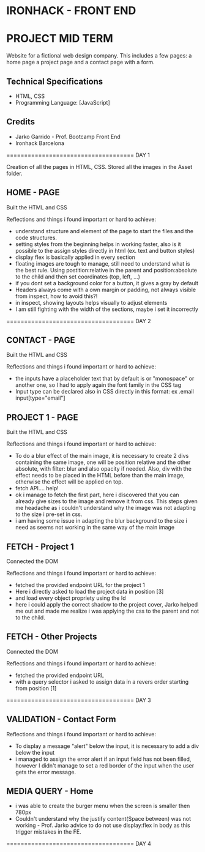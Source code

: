 # IRONHACK - FRONT END

# PROJECT MID TERM

Website for a fictional web design company. This includes a few pages:
a home page
a project page and
a contact page with a form.

## Technical Specifications
- HTML, CSS
- Programming Language: [JavaScript]

## Credits
- Jarko Garrido - Prof. Bootcamp Front End
- Ironhack Barcelona


====================================
DAY 1

Creation of all the pages in HTML, CSS.
Stored all the images in the Asset folder.

## HOME - PAGE
Built the HTML and CSS

Reflections and things i found important or hard to achieve:

- understand structure and element of the page to start the files and the code structures.
- setting styles from the beginning helps in working faster, also is it possible to the assign styles directly in html (ex. text and button styles)
- display flex is basically applied in every section
- floating images are tough to manage, still need to understand what is the best rule.
Using postition:relative in the parent and position:absolute to the child and then set coordinates (top, left, ...)
- if you dont set a background color for a button, it gives a gray by default
- Headers always come with a own margin or padding, not always visible from inspect, how to avoid this?!
- in inspect, showing layouts helps visually to adjust elements
- I am still fighting with the width of the sections, maybe i set it incorrectly


====================================
DAY 2

## CONTACT - PAGE
Built the HTML and CSS

Reflections and things i found important or hard to achieve:

- the inputs have a placeholder text that by default is or "monospace" or another one, so I had to apply again the font family in the CSS tag
- Input type can be declared also in CSS directly in this format: ex .email input[type="email"]


## PROJECT 1 - PAGE
Built the HTML and CSS

Reflections and things i found important or hard to achieve:

- To do a blur effect of the main image, it is necessary to create 2 divs containing the same image, one will be position relative and the other absolute, with filter: blur and also opacity if needed. Also, div with the effect needs to be placed in the HTML before than the main image, otherwise the effect will be applied on top. 
- fetch API.... help!
- ok i manage to fetch the first part, here i discovered that you can already give sizes to the image and remove it from css. This steps given me headache as i couldn't understand why the image was not adapting to the size i pre-set in css.
- i am having some issue in adapting the blur background to the size i need as seems not working in the same way of the main image


## FETCH - Project 1
Connected the DOM

Reflections and things i found important or hard to achieve:

- fetched the provided endpoint URL for the project 1
- Here i directly asked to load the project data in position [3]
- and load every object propriety using the Id
- here i could apply the correct shadow to the project cover, Jarko helped me out and made me realize i was applying the css to the parent and not to the child.


## FETCH - Other Projects
Connected the DOM

Reflections and things i found important or hard to achieve:

- fetched the provided endpoint URL
- with a query selector i asked to assign data in a revers order starting from position [1]


====================================
DAY 3

## VALIDATION - Contact Form

Reflections and things i found important or hard to achieve:

- To display a message "alert" below the input, it is necessary to add a div below the input
- i managed to assign the error alert if an input field has not been filled, however I didn't manage to set a red border of the input when the user gets the error message.


## MEDIA QUERY -  Home

- i was able to create the burger menu when the screen is smaller then 780px
- Couldn't understand why the justify content(Space between) was not working - Prof. Jarko advice to do not use display:flex in body as this trigger mistakes in the FE.


====================================
DAY 4

